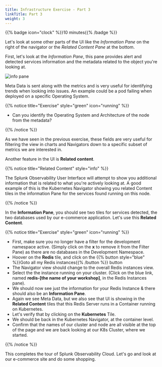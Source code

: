 ```yaml
---
title: Infrastructure Exercise - Part 3
linkTitle: Part 3
weight: 3
---
```


{{% badge icon="clock" %}}10 minutes{{% /badge %}}

Let's look at some other parts of the UI like the *Information Pane* on the right of the navigator or the *Related Content Pane* at the bottom.

First, let's look at the *Information Pane*, this pane provides alert and detected services information and the metadata related to the object you're looking at.

![info pane](../images/k8s-info-pane.png)

Meta Data is sent along with the metrics and is very useful for identifying trends when looking into issues. An example could be a pod failing when deployed on a specific Operating System.

{{% notice title="Exercise" style="green" icon="running" %}}

* Can you identify the Operating System and Architecture of the node from the metadata?

{{% /notice %}}

As we have seen in the previous exercise, these fields are very useful for filtering the view in charts and Navigators down to a specific subset of metrics we are interested in.

Another feature in the UI is **Related content**.

{{% notice title="Related Content" style="info" %}}

The Splunk Observability User Interface will attempt to show you additional information that is related to what you're actively looking at.
A good example of this is the Kubernetes Navigator showing you related Content tiles in the information Pane for the services found running on this node.

{{% /notice %}}

In the **Information Pane**, you should see two tiles for services detected, the two databases used by our e-commerce application. Let's use this **Related Content**.

{{% notice title="Exercise" style="green" icon="running" %}}

* First, make sure you no longer have a filter for the development namespace active. (Simply click on the **x** to remove it from the Filter Pane) as there are no databases in the Development Namespace.
* Hoover on the **Redis** tile, and click on the {{% button style="blue" %}}Goto all my Redis instances{{% /button %}} button
* The Navigator view should change to the overall Redis instances view.
* Select the the instance running on your cluster. (Click on the blue link, named **redis-[the name of your workshop]**, in the Redis Instances pane).
* We should now see just the information for your Redis Instance & there should also be an **Information Pane**.
* Again we see Meta Data, but we also see that UI is showing in the **Related Content** tiles that this Redis Server runs in a Container running on Kubernetes.
* Let's verify that by clicking on the **Kubernetes** Tile.
* We should be back in the Kubernetes Navigator, at the container level.
* Confirm that the names of our cluster and node are all visible at the top of the page and we are back looking at our K8s Cluster, where we started.

{{% /notice %}}

This completes the tour of Splunk Observability Cloud. Let's go and look at our e-commerce site and do some shopping.
